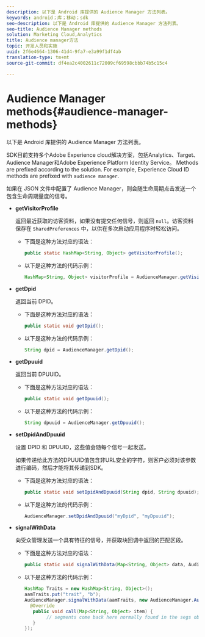 ```yaml
---
description: 以下是 Android 库提供的 Audience Manager 方法列表。
keywords: android；库；移动；sdk
seo-description: 以下是 Android 库提供的 Audience Manager 方法列表。
seo-title: Audience Manager methods
solution: Marketing Cloud,Analytics
title: Audience manager方法
topic: 开发人员和实施
uuid: 2f6e4664-1306-41d4-9fa7-e3a99f1df4ab
translation-type: tm+mt
source-git-commit: df4ea2c4002611c72009cf69598cbbb74b5c15c4

---
```



# Audience Manager methods{#audience-manager-methods}

以下是 Android 库提供的 Audience Manager 方法列表。

SDK目前支持多个Adobe Experience cloud解决方案，包括Analytics、Target、Audience Manager和Adobe Experience Platform Identity Service。 Methods are prefixed according to the solution. For example, Experience Cloud ID methods are prefixed with `audience manager`.

如果在 JSON 文件中配置了 Audience Manager，则会随生命周期点击发送一个包含生命周期量度的信号。

* **getVisitorProfile**

   返回最近获取的访客资料，如果没有提交任何信号，则返回 `null`。访客资料保存在 `SharedPreferences` 中，以供在多次启动应用程序时轻松访问。

   * 下面是这种方法对应的语法：

      ```java
      public static HashMap<String, Object> getVisitorProfile(); 
      ```

   * 以下是这种方法的代码示例：

      ```java
      HashMap<String, Object> visitorProfile = AudienceManager.getVisitorProfile(); 
      ```

* **getDpid**

   返回当前 DPID。

   * 下面是这种方法对应的语法：

      ```java
      public static void getDpid(); 
      ```

   * 以下是这种方法的代码示例：

      ```java
      String dpid = AudienceManager.getDpid(); 
      ```

* **getDpuuid**

   返回当前 DPUUID。

   * 下面是这种方法对应的语法：

      ```java
      public static void getDpuuid(); 
      ```

   * 以下是这种方法的代码示例：

      ```java
      String dpuuid = AudienceManager.getDpuuid(); 
      ```

* **setDpidAndDpuuid**

   设置 DPID 和 DPUUID，这些值会随每个信号一起发送。

   如果传递给此方法的DPUUID值包含非URL安全的字符，则客户必须对该参数进行编码，然后才能将其传递到SDK。

   * 下面是这种方法对应的语法：

      ```java
      public static void setDpidAndDpuuid(String dpid, String dpuuid); 
      ```

   * 以下是这种方法的代码示例：

      ```java
      AudienceManager.setDpidAndDpuuid("myDpid", "myDpuuid"); 
      ```

* **signalWithData**

   向受众管理发送一个具有特征的信号，并获取块回调中返回的匹配区段。

   * 下面是这种方法对应的语法：

      ```java
      public static void signalWithData(Map<String, Object> data, AudienceManagerCallback<Map<String, Object>> callback);
      ```

   * 以下是这种方法的代码示例：

      ```java
      HashMap Traits = new HashMap<String, Object>();
      aamTraits.put("trait", "b");
      AudienceManager.signalWithData(aamTraits, new AudienceManager.AudienceManagerCallback<Map<String, Object>> () {
        @Override
         public void call(Map<String, Object> item) { 
              // segments come back here normally found in the segs object of your json 
         }
      });
      ```

